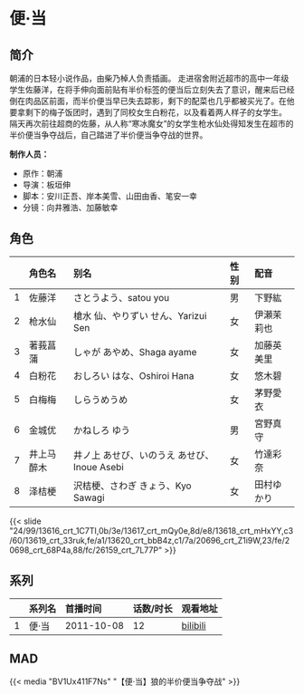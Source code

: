 # 便·当


## 简介

朝浦的日本轻小说作品，由柴乃棹人负责插画。
走进宿舍附近超市的高中一年级学生佐藤洋，在将手伸向面前贴有半价标签的便当后立刻失去了意识，醒来后已经倒在肉品区前面，而半价便当早已失去踪影，剩下的配菜也几乎都被买光了。在他要拿剩下的梅子饭团时，遇到了同校女生白粉花，以及看着两人样子的女学生。
隔天再次前往超商的佐藤，从人称“寒冰魔女”的女学生枪水仙处得知发生在超市的半价便当争夺战后，自己踏进了半价便当争夺战的世界。

**制作人员：**
- 原作：朝浦
- 导演：板垣伸
- 脚本：安川正吾、岸本美雪、山田由香、笔安一幸
- 分镜：向井雅浩、加藤敏幸

## 角色

|     |   角色名   |   别名  | 性别 |  配音  |
|:--- |:------  |:----      |:---  |:--   |
| 1 | 佐藤洋 | さとうよう、satou you | 男 | 下野紘 |
| 2 | 枪水仙 | 槍水 仙、やりずい せん、Yarizui Sen | 女 | 伊瀬茉莉也 |
| 3 | 著莪菖蒲 | しゃが あやめ、Shaga ayame | 女 | 加藤英美里 |
| 4 | 白粉花 | おしろい はな、Oshiroi Hana | 女 | 悠木碧 |
| 5 | 白梅梅 | しらうめうめ | 女 | 茅野愛衣 |
| 6 | 金城优 | かねしろ ゆう | 男 | 宮野真守 |
| 7 | 井上马醉木 | 井ノ上 あせび、いのうえ あせび、Inoue Asebi | 女 | 竹達彩奈 |
| 8 | 泽桔梗 | 沢桔梗、さわぎ きょう、Kyo Sawagi | 女 | 田村ゆかり |

{{< slide "24/99/13616_crt_1C7TI,0b/3e/13617_crt_mQy0e,8d/e8/13618_crt_mHxYY,c3/60/13619_crt_33ruk,fe/a1/13620_crt_bbB4z,c1/7a/20696_crt_Z1i9W,23/fe/20698_crt_68P4a,88/fc/26159_crt_7L77P" >}}

## 系列

|     |   系列名   |   首播时间  | 话数/时长  | 观看地址 |
|:---  |:------    |:----      |:---       |:---  |
| 1 | 便·当 | 2011-10-08 | 12 | [bilibili](https://www.bilibili.com/bangumi/play/ep15525)  |


## MAD

{{< media  "BV1Ux411F7Ns"
"【便·当】狼的半价便当争夺战"  >}}
